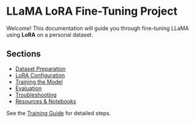 # LLaMA LoRA Fine-Tuning Project

Welcome! This documentation will guide you through fine-tuning LLaMA using **LoRA** on a personal dataset.

## Sections
- [Dataset Preparation](dataset.md)
- [LoRA Configuration](lora_config.md)
- [Training the Model](training.md)
- [Evaluation](evaluation.md)
- [Troubleshooting](troubleshooting.md)
- [Resources & Notebooks](resources.md)







See the [Training Guide](training.md) for detailed steps.

